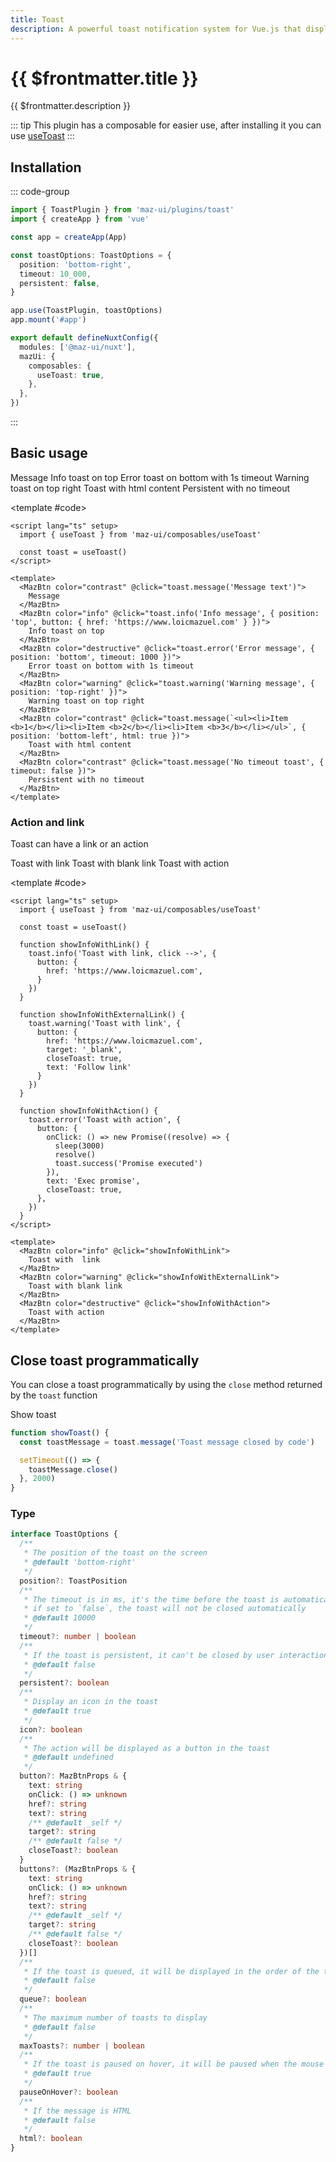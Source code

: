 ```yaml
---
title: Toast
description: A powerful toast notification system for Vue.js that displays user-friendly messages with customizable positioning, styling, and behavior options
---
```


# {{ $frontmatter.title }}

{{ $frontmatter.description }}

::: tip
This plugin has a composable for easier use, after installing it you can use [useToast](./../composables/use-toast.md)
:::

## Installation

::: code-group

```ts [Vue]
import { ToastPlugin } from 'maz-ui/plugins/toast'
import { createApp } from 'vue'

const app = createApp(App)

const toastOptions: ToastOptions = {
  position: 'bottom-right',
  timeout: 10_000,
  persistent: false,
}

app.use(ToastPlugin, toastOptions)
app.mount('#app')
```

```ts [Nuxt]
export default defineNuxtConfig({
  modules: ['@maz-ui/nuxt'],
  mazUi: {
    composables: {
      useToast: true,
    },
  },
})
```

:::

## Basic usage

<ComponentDemo expanded>
  <div class="maz-flex maz-flex-wrap maz-gap-2">
    <MazBtn color="contrast" @click="toast.message('Message text')">
      Message
    </MazBtn>
    <MazBtn color="info" @click="toast.info('Info message', { position: 'top', button: { href: 'https://www.loicmazuel.com' } })">
    Info toast on top
    </MazBtn>
    <MazBtn color="destructive" @click="toast.error('Error message', { position: 'bottom', timeout: 1000 })">
    Error toast on bottom with 1s timeout
    </MazBtn>
    <MazBtn color="warning" @click="toast.warning('Warning message', { position: 'top-right' })">
    Warning toast on top right
    </MazBtn>
    <MazBtn color="contrast" @click="toast.message(`<ul><li>Item <b>1</b></li><li>Item <b>2</b></li><li>Item <b>3</b></li></ul>`, { position: 'bottom-left', html: true })">
    Toast with html content
    </MazBtn>
    <MazBtn color="contrast" @click="toast.message('No timeout toast', { timeout: false })">
    Persistent with no timeout
    </MazBtn>

  </div>

  <template #code>

  ```vue
  <script lang="ts" setup>
    import { useToast } from 'maz-ui/composables/useToast'

    const toast = useToast()
  </script>

  <template>
    <MazBtn color="contrast" @click="toast.message('Message text')">
      Message
    </MazBtn>
    <MazBtn color="info" @click="toast.info('Info message', { position: 'top', button: { href: 'https://www.loicmazuel.com' } })">
      Info toast on top
    </MazBtn>
    <MazBtn color="destructive" @click="toast.error('Error message', { position: 'bottom', timeout: 1000 })">
      Error toast on bottom with 1s timeout
    </MazBtn>
    <MazBtn color="warning" @click="toast.warning('Warning message', { position: 'top-right' })">
      Warning toast on top right
    </MazBtn>
    <MazBtn color="contrast" @click="toast.message(`<ul><li>Item <b>1</b></li><li>Item <b>2</b></li><li>Item <b>3</b></li></ul>`, { position: 'bottom-left', html: true })">
      Toast with html content
    </MazBtn>
    <MazBtn color="contrast" @click="toast.message('No timeout toast', { timeout: false })">
      Persistent with no timeout
    </MazBtn>
  </template>
  ```

  </template>

</ComponentDemo>

### Action and link

Toast can have a link or an action

<ComponentDemo>
  <div class="maz-flex maz-flex-wrap maz-gap-2">
    <MazBtn color="info" @click="showInfoWithLink">
      Toast with  link
    </MazBtn>
    <MazBtn color="warning" @click="showInfoWithExternalLink">
      Toast with blank link
    </MazBtn>
    <MazBtn color="destructive" @click="showInfoWithAction">
      Toast with action
    </MazBtn>
  </div>

  <template #code>

  ```vue
  <script lang="ts" setup>
    import { useToast } from 'maz-ui/composables/useToast'

    const toast = useToast()

    function showInfoWithLink() {
      toast.info('Toast with link, click -->', {
        button: {
          href: 'https://www.loicmazuel.com',
        }
      })
    }

    function showInfoWithExternalLink() {
      toast.warning('Toast with link', {
        button: {
          href: 'https://www.loicmazuel.com',
          target: '_blank',
          closeToast: true,
          text: 'Follow link'
        }
      })
    }

    function showInfoWithAction() {
      toast.error('Toast with action', {
        button: {
          onClick: () => new Promise((resolve) => {
            sleep(3000)
            resolve()
            toast.success('Promise executed')
          }),
          text: 'Exec promise',
          closeToast: true,
        },
      })
    }
  </script>

  <template>
    <MazBtn color="info" @click="showInfoWithLink">
      Toast with  link
    </MazBtn>
    <MazBtn color="warning" @click="showInfoWithExternalLink">
      Toast with blank link
    </MazBtn>
    <MazBtn color="destructive" @click="showInfoWithAction">
      Toast with action
    </MazBtn>
  </template>
  ```

  </template>
</ComponentDemo>

## Close toast programmatically

You can close a toast programmatically by using the `close` method returned by the `toast` function

<div class="maz-flex maz-flex-wrap maz-gap-2">
  <MazBtn color="primary" @click="showToastAutoCLose">
    Show toast
  </MazBtn>
</div>

```typescript
function showToast() {
  const toastMessage = toast.message('Toast message closed by code')

  setTimeout(() => {
    toastMessage.close()
  }, 2000)
}
```

### Type

```ts
interface ToastOptions {
  /**
   * The position of the toast on the screen
   * @default 'bottom-right'
   */
  position?: ToastPosition
  /**
   * The timeout is in ms, it's the time before the toast is automatically closed
   * if set to `false`, the toast will not be closed automatically
   * @default 10000
   */
  timeout?: number | boolean
  /**
   * If the toast is persistent, it can't be closed by user interaction (only on timeout or programmatically)
   * @default false
   */
  persistent?: boolean
  /**
   * Display an icon in the toast
   * @default true
   */
  icon?: boolean
  /**
   * The action will be displayed as a button in the toast
   * @default undefined
   */
  button?: MazBtnProps & {
    text: string
    onClick: () => unknown
    href?: string
    text?: string
    /** @default _self */
    target?: string
    /** @default false */
    closeToast?: boolean
  }
  buttons?: (MazBtnProps & {
    text: string
    onClick: () => unknown
    href?: string
    text?: string
    /** @default _self */
    target?: string
    /** @default false */
    closeToast?: boolean
  })[]
  /**
   * If the toast is queued, it will be displayed in the order of the toasts
   * @default false
   */
  queue?: boolean
  /**
   * The maximum number of toasts to display
   * @default false
   */
  maxToasts?: number | boolean
  /**
   * If the toast is paused on hover, it will be paused when the mouse is over the toast
   * @default true
   */
  pauseOnHover?: boolean
  /**
   * If the message is HTML
   * @default false
   */
  html?: boolean
}
```

<script lang="ts" setup>
  import { useToast } from 'maz-ui/composables/useToast'
  import { sleep } from 'maz-ui'

  const toast = useToast()

  function showToastAutoCLose () {
    const toastMessage = toast.message('Toast message closed by code')

    setTimeout(() => {
      toastMessage.close()
    }, 3000)
  }

  function showMessage () {
    const t = toast.message('Message text')
  }

  function showInfo () {
    toast.info('Info message', {
      position: 'top',
    })
  }

  function showError () {
    toast.error('Error message', {
      position: 'bottom',
      timeout: 1000,
    })
  }

  function showWarning () {
    toast.warning('Warning message', {
      position: 'top-right',
    })
  }

  function showSuccess () {
    toast.success('Success message', {
      position: 'bottom-left',
      persistent: true,
    })
  }

  function showInfoWithLink () {
    toast.info('Toast with link, click -->', {
      button: {
        href: 'https://www.loicmazuel.com',
      }
    })
  }

  function showInfoWithExternalLink () {
    toast.warning('Toast with link', {
      button: {
        href: 'https://www.loicmazuel.com',
        target: '_blank',
        closeToast: true,
        text: 'Follow link'
      }
    })
  }

  function showInfoWithAction () {
    toast.error('Toast with action', {
      button: {
        onClick: () => new Promise(async (resolve) => {
          await sleep(3000)
          resolve()
        }),
        text: 'Exec promise',
        closeToast: true
      }
    })
  }
</script>
